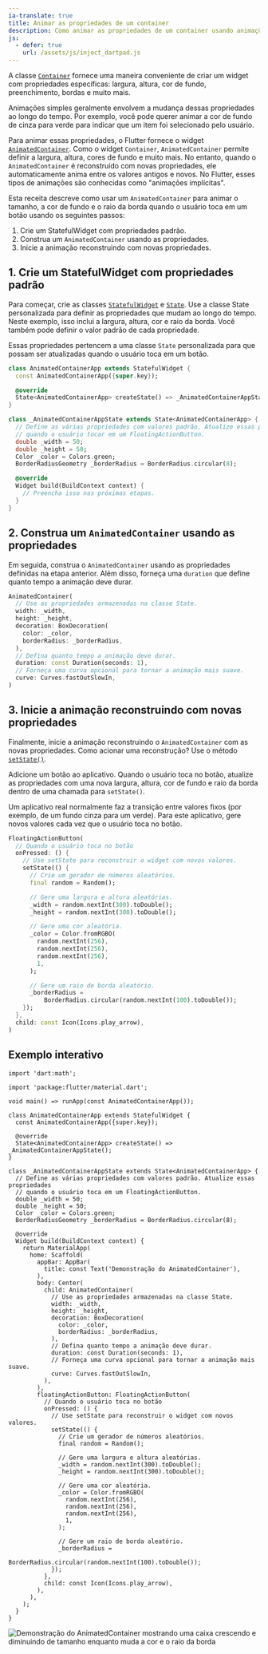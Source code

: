 ```yaml
---
ia-translate: true
title: Animar as propriedades de um container
description: Como animar as propriedades de um container usando animações implícitas.
js:
  - defer: true
    url: /assets/js/inject_dartpad.js
---
```


<?code-excerpt path-base="cookbook/animation/animated_container/"?>

A classe [`Container`][] fornece uma maneira conveniente
de criar um widget com propriedades específicas:
largura, altura, cor de fundo, preenchimento, bordas e muito mais.

Animações simples geralmente envolvem a mudança dessas propriedades ao longo do tempo.
Por exemplo,
você pode querer animar a cor de fundo de cinza para verde para
indicar que um item foi selecionado pelo usuário.

Para animar essas propriedades,
o Flutter fornece o widget [`AnimatedContainer`][].
Como o widget `Container`, `AnimatedContainer` permite definir
a largura, altura, cores de fundo e muito mais. No entanto, quando o
`AnimatedContainer` é reconstruído com novas propriedades, ele automaticamente
anima entre os valores antigos e novos. No Flutter, esses tipos de
animações são conhecidas como "animações implícitas".

Esta receita descreve como usar um `AnimatedContainer` para animar o tamanho,
a cor de fundo e o raio da borda quando o usuário toca em um botão
usando os seguintes passos:

  1. Crie um StatefulWidget com propriedades padrão.
  2. Construa um `AnimatedContainer` usando as propriedades.
  3. Inicie a animação reconstruindo com novas propriedades.

## 1. Crie um StatefulWidget com propriedades padrão

Para começar, crie as classes [`StatefulWidget`][] e [`State`][].
Use a classe State personalizada para definir as propriedades que mudam ao longo
do tempo. Neste exemplo, isso inclui a largura, altura, cor e raio da borda.
Você também pode definir o valor padrão de cada propriedade.

Essas propriedades pertencem a uma classe `State` personalizada para que
possam ser atualizadas quando o usuário toca em um botão.

<?code-excerpt "lib/starter.dart (Starter)" remove="return Container();"?>
```dart
class AnimatedContainerApp extends StatefulWidget {
  const AnimatedContainerApp({super.key});

  @override
  State<AnimatedContainerApp> createState() => _AnimatedContainerAppState();
}

class _AnimatedContainerAppState extends State<AnimatedContainerApp> {
  // Define as várias propriedades com valores padrão. Atualize essas propriedades
  // quando o usuário tocar em um FloatingActionButton.
  double _width = 50;
  double _height = 50;
  Color _color = Colors.green;
  BorderRadiusGeometry _borderRadius = BorderRadius.circular(8);

  @override
  Widget build(BuildContext context) {
    // Preencha isso nas próximas etapas.
  }
}
```

## 2. Construa um `AnimatedContainer` usando as propriedades

Em seguida, construa o `AnimatedContainer` usando as propriedades definidas na
etapa anterior. Além disso, forneça uma `duration` que define quanto tempo
a animação deve durar.

<?code-excerpt "lib/main.dart (AnimatedContainer)" replace="/^child: //g;/^\),$/)/g"?>
```dart
AnimatedContainer(
  // Use as propriedades armazenadas na classe State.
  width: _width,
  height: _height,
  decoration: BoxDecoration(
    color: _color,
    borderRadius: _borderRadius,
  ),
  // Defina quanto tempo a animação deve durar.
  duration: const Duration(seconds: 1),
  // Forneça uma curva opcional para tornar a animação mais suave.
  curve: Curves.fastOutSlowIn,
)
```

## 3. Inicie a animação reconstruindo com novas propriedades

Finalmente, inicie a animação reconstruindo o
`AnimatedContainer` com as novas propriedades.
Como acionar uma reconstrução?
Use o método [`setState()`][].

Adicione um botão ao aplicativo. Quando o usuário toca no botão, atualize
as propriedades com uma nova largura, altura, cor de fundo e raio da borda
dentro de uma chamada para `setState()`.

Um aplicativo real normalmente faz a transição entre valores fixos (por exemplo,
de um fundo cinza para um verde). Para este aplicativo,
gere novos valores cada vez que o usuário toca no botão.

<?code-excerpt "lib/main.dart (FAB)" replace="/^floatingActionButton: //g;/^\),$/)/g"?>
```dart
FloatingActionButton(
  // Quando o usuário toca no botão
  onPressed: () {
    // Use setState para reconstruir o widget com novos valores.
    setState(() {
      // Crie um gerador de números aleatórios.
      final random = Random();

      // Gere uma largura e altura aleatórias.
      _width = random.nextInt(300).toDouble();
      _height = random.nextInt(300).toDouble();

      // Gere uma cor aleatória.
      _color = Color.fromRGBO(
        random.nextInt(256),
        random.nextInt(256),
        random.nextInt(256),
        1,
      );

      // Gere um raio de borda aleatório.
      _borderRadius =
          BorderRadius.circular(random.nextInt(100).toDouble());
    });
  },
  child: const Icon(Icons.play_arrow),
)
```

## Exemplo interativo

<?code-excerpt "lib/main.dart"?>
```dartpad title="Exemplo prático de container animado do Flutter no DartPad" run="true"
import 'dart:math';

import 'package:flutter/material.dart';

void main() => runApp(const AnimatedContainerApp());

class AnimatedContainerApp extends StatefulWidget {
  const AnimatedContainerApp({super.key});

  @override
  State<AnimatedContainerApp> createState() => _AnimatedContainerAppState();
}

class _AnimatedContainerAppState extends State<AnimatedContainerApp> {
  // Define as várias propriedades com valores padrão. Atualize essas propriedades
  // quando o usuário toca em um FloatingActionButton.
  double _width = 50;
  double _height = 50;
  Color _color = Colors.green;
  BorderRadiusGeometry _borderRadius = BorderRadius.circular(8);

  @override
  Widget build(BuildContext context) {
    return MaterialApp(
      home: Scaffold(
        appBar: AppBar(
          title: const Text('Demonstração do AnimatedContainer'),
        ),
        body: Center(
          child: AnimatedContainer(
            // Use as propriedades armazenadas na classe State.
            width: _width,
            height: _height,
            decoration: BoxDecoration(
              color: _color,
              borderRadius: _borderRadius,
            ),
            // Defina quanto tempo a animação deve durar.
            duration: const Duration(seconds: 1),
            // Forneça uma curva opcional para tornar a animação mais suave.
            curve: Curves.fastOutSlowIn,
          ),
        ),
        floatingActionButton: FloatingActionButton(
          // Quando o usuário toca no botão
          onPressed: () {
            // Use setState para reconstruir o widget com novos valores.
            setState(() {
              // Crie um gerador de números aleatórios.
              final random = Random();

              // Gere uma largura e altura aleatórias.
              _width = random.nextInt(300).toDouble();
              _height = random.nextInt(300).toDouble();

              // Gere uma cor aleatória.
              _color = Color.fromRGBO(
                random.nextInt(256),
                random.nextInt(256),
                random.nextInt(256),
                1,
              );

              // Gere um raio de borda aleatório.
              _borderRadius =
                  BorderRadius.circular(random.nextInt(100).toDouble());
            });
          },
          child: const Icon(Icons.play_arrow),
        ),
      ),
    );
  }
}
```

<noscript>
  <img src="/assets/images/docs/cookbook/animated-container.gif" alt="Demonstração do AnimatedContainer mostrando uma caixa crescendo e diminuindo de tamanho enquanto muda a cor e o raio da borda" class="site-mobile-screenshot" />
</noscript>

[`AnimatedContainer`]: {{site.api}}/flutter/widgets/AnimatedContainer-class.html
[`Container`]: {{site.api}}/flutter/widgets/Container-class.html
[`setState()`]: {{site.api}}/flutter/widgets/State/setState.html
[`State`]: {{site.api}}/flutter/widgets/State-class.html
[`StatefulWidget`]: {{site.api}}/flutter/widgets/StatefulWidget-class.html

